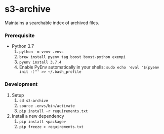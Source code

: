 # s3-archive
Maintains a searchable index of archived files.

### Prerequisite

* Python 3.7
   1. `python -m venv .envs`
   2. `brew install pyenv tag boost boost-python exempi`
   3. `pyenv install 3.7.4`
   4. Enable PyEnv automatically in your shells: `sudo echo 'eval "$(pyenv init -)"' >> ~/.bash_profile`

### Development

1. Setup
    1. `cd s3-archive`
    2. `source .envs/bin/activate`
    3. `pip install -r requirements.txt`
2. Install a new dependency
   1. `pip install <package>`
   2. `pip freeze > requirements.txt`

